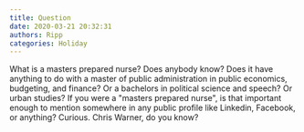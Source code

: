 ```yaml
---
title: Question
date: 2020-03-21 20:32:31
authors: Ripp
categories: Holiday
---
```


 What is a masters prepared nurse?  Does anybody know? Does it have anything to do with a master of public administration in public economics, budgeting, and finance?  Or a bachelors in political science and speech?  Or urban studies?  If you were a "masters prepared nurse", is that important enough to mention somewhere in any public profile like Linkedin, Facebook, or anything?  Curious.  Chris Warner, do you know?